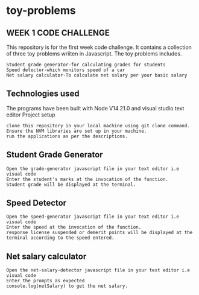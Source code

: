 # toy-problems
## WEEK 1 CODE CHALLENGE

This repository is for the first week code challenge. It contains a collection of three toy problems wriiten in Javascript. The toy problems includes.

    Student grade generator-for calculating grades for students
    Speed detector-which monitors speed of a car
    Net salary calculator-To calculate net salary per your basic salary

## Technologies used

The programs have been built with Node V14.21.0 and visual studio text editor
Project setup

    clone this repository in your local machine using git clone command.
    Ensure the NVM libraries are set up in your machine.
    run the applications as per the descriptions.

## Student Grade Generator

    Open the grade-generator javascript file in your text editor i.e visual code
    Enter the student's marks at the invocation of the function.
    Student grade will be displayed at the terminal.

## Speed Detector

    Open the speed-generator javascript file in your text editor i.e visual code
    Enter the speed at the invocation of the function.
    response license suspended or demerit points will be displayed at the terminal according to the speed entered.

## Net salary calculator

    Open the net-salary-detector javascript file in your text editor i.e visual code
    Enter the prompts as expected
    console.log(netSalary) to get the net salary.
